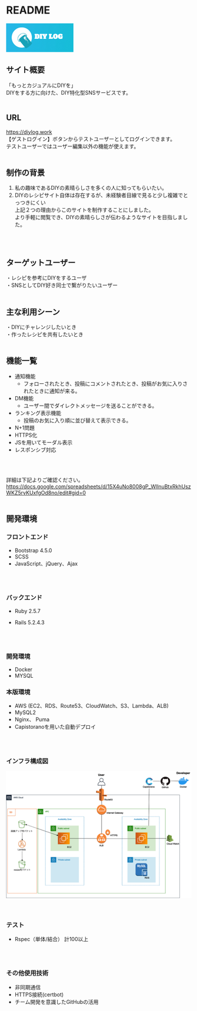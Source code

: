 # README

<img src="app/assets/images/readme.jpg" alt="DIY LOG" title="サイトロゴ"><br>
## **サイト概要**
「もっとカジュアルにDIYを」<br>
DIYをする方に向けた、DIY特化型SNSサービスです。
<br>
<br>

## **URL**
https://diylog.work<br>
【ゲストログイン】ボタンからテストユーザーとしてログインできます。<br>
テストユーザーではユーザー編集以外の機能が使えます。
<br>
<br>

## **制作の背景**
1. 私の趣味であるDIYの素晴らしさを多くの人に知ってもらいたい。<br>
2. DIYのレシピサイト自体は存在するが、未経験者目線で見ると少し複雑でとっつきにくい<br>
上記２つの理由からこのサイトを制作することにしました。<br>
より手軽に閲覧でき、DIYの素晴らしさが伝わるようなサイトを目指しました。
<br>
<br>

## **ターゲットユーザー**
・レシピを参考にDIYをするユーザ<br>
・SNSとしてDIY好き同士で繋がりたいユーザー
<br>
<br>

## **主な利用シーン**
・DIYにチャレンジしたいとき<br>
・作ったレシピを共有したいとき
<br>
<br>

## **機能一覧**

+ 通知機能
  + フォローされたとき、投稿にコメントされたとき、投稿がお気に入りされたときに通知が来る。
+ DM機能
  + ユーザー間でダイレクトメッセージを送ることができる。
+ ランキング表示機能
  + 投稿のお気に入り順に並び替えて表示できる。
+ N+1問題
+ HTTPS化
+ JSを用いてモーダル表示
+ レスポンシブ対応
<br>
<br>

詳細は下記よりご確認ください。
https://docs.google.com/spreadsheets/d/15X4uNo8008gP_WllnuBtxRkhUszWKZ5rvKUxfgOd8no/edit#gid=0
<br>
<br>

##  **開発環境**

### **フロントエンド**
+ Bootstrap 4.5.0
+ SCSS
+ JavaScript、jQuery、Ajax
<br>
<br>

### **バックエンド**
+ Ruby 2.5.7
* Rails 5.2.4.3
<br>
<br>

### **開発環境**
+ Docker
+ MYSQL

### **本版環境**
+ AWS (EC2、RDS、Route53、CloudWatch、S3、Lambda、ALB)
+ MySQL2
+ Nginx、 Puma
+ Capistoranoを用いた自動デプロイ
<br>
<br>

### **インフラ構成図**
<img src="app/assets/images/aws.png" alt="インフラ構成図" title="インフラ構成図"><br>
<br>
<br>

### **テスト**
+ Rspec（単体/結合） 計100以上
<br>
<br>

### **その他使用技術**
+ 非同期通信
+ HTTPS接続(certbot)
+ チーム開発を意識したGitHubの活用
